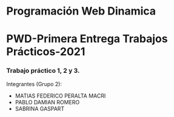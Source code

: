 # Programación Web Dinamica

# PWD-Primera Entrega Trabajos Prácticos-2021
### Trabajo práctico 1, 2 y 3.

Integrantes (Grupo 2):
 * MATIAS FEDERICO PERALTA MACRI
 * PABLO DAMIAN ROMERO
 * SABRINA GASPART
